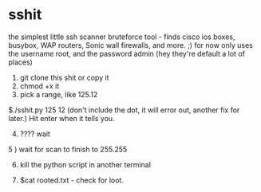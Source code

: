 # sshit
the simplest little ssh scanner bruteforce tool - 
finds cisco ios boxes, busybox, WAP routers, Sonic wall firewalls, and more. ;)
for now only uses the username root, and the password admin (hey they're default a lot of places) 

1) git clone this shit or copy it
2) chmod +x it
3) pick a range, like 125.12 

$./sshit.py 125 12 (don't include the dot, it will error out, another fix for later.)
Hit enter when it tells you.

4) ???? wait

5 ) wait for scan to finish to 255.255 

6) kill the python script in another terminal

7) $cat rooted.txt - check for loot.
